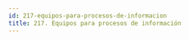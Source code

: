 ```yaml
---
id: 217-equipos-para-procesos-de-informacion
title: 217. Equipos para procesos de información
---
```

